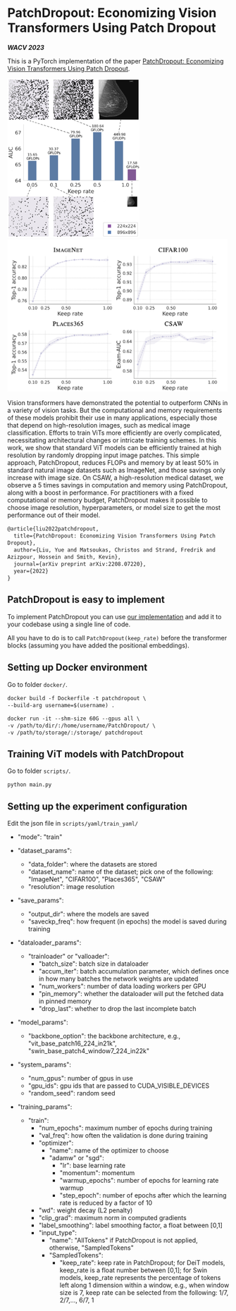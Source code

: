 # PatchDropout: Economizing Vision Transformers Using Patch Dropout
***WACV 2023***

This is a PyTorch implementation of the paper [PatchDropout: Economizing Vision Transformers Using Patch Dropout](https://arxiv.org/abs/2208.07220).

<p float="left">
  <img src="images/figure1.jpg" width="300" />
  <img src="images/figure4.jpg" width="500" />
</p>

Vision transformers have demonstrated the potential to outperform CNNs in a variety of vision tasks. But the computational and memory requirements of these models prohibit their use in many applications, especially those that depend on high-resolution images, such as medical image classification. Efforts to train ViTs more efficiently are overly complicated, necessitating architectural changes or intricate training schemes. In this work, we show that standard ViT models can be efficiently trained at high resolution by randomly dropping input image patches. This simple approach, PatchDropout, reduces FLOPs and memory by at least 50% in standard natural image datasets such as ImageNet, and those savings only increase with image size. On CSAW, a high-resolution medical dataset, we observe a 5 times savings in computation and memory using PatchDropout, along with a boost in performance. For practitioners with a fixed computational or memory budget, PatchDropout makes it possible to choose image resolution, hyperparameters, or model size to get the most performance out of their model.

```
@article{liu2022patchdropout,
  title={PatchDropout: Economizing Vision Transformers Using Patch Dropout},
  author={Liu, Yue and Matsoukas, Christos and Strand, Fredrik and Azizpour, Hossein and Smith, Kevin},
  journal={arXiv preprint arXiv:2208.07220},
  year={2022}
}
```

## PatchDropout is easy to implement
To implement PatchDropout you can use [our implementation](https://github.com/yueliukth/PatchDropout/blob/Module_PatchDropout/scripts/patchdropout.py) and add it to your codebase using a single line of code.

All you have to do is to call ```PatchDropout(keep_rate)``` before the transformer blocks (assuming you have added the positional embeddings).

## Setting up Docker environment 
Go to folder ```docker/```.
```
docker build -f Dockerfile -t patchdropout \
--build-arg username=$(username) .
```
```
docker run -it --shm-size 60G --gpus all \
-v /path/to/dir/:/home/username/PatchDropout/ \
-v /path/to/storage/:/storage/ patchdropout
```

## Training ViT models with PatchDropout
Go to folder ```scripts/```.
```
python main.py
```


## Setting up the experiment configuration 
Edit the json file in ```scripts/yaml/train_yaml/```

* "mode": "train" 

* "dataset_params":
  * "data_folder": where the datasets are stored
  * "dataset_name": name of the dataset; pick one of the following: "ImageNet", "CIFAR100", "Places365", "CSAW"
  * "resolution": image resolution
* "save_params":
  * "output_dir": where the models are saved
  * "saveckp_freq": how frequent (in epochs) the model is saved during training
* "dataloader_params": 
  * "trainloader" or "valloader": 
    * "batch_size": batch size in dataloader
    * "accum_iter": batch accumulation parameter, which defines once in how many batches the network weights are updated
    * "num_workers": number of data loading workers per GPU
    * "pin_memory": whether the dataloader will put the fetched data in pinned memory
    * "drop_last": whether to drop the last incomplete batch
* "model_params":
  * "backbone_option": the backbone architecture, e.g., "vit_base_patch16_224_in21k", "swin_base_patch4_window7_224_in22k"
* "system_params":
  * "num_gpus": number of gpus in use
  * "gpu_ids": gpu ids that are passed to CUDA_VISIBLE_DEVICES
  * "random_seed": random seed
* "training_params":
  * "train": 
    * "num_epochs": maximum number of epochs during training
    * "val_freq": how often the validation is done during training
    * "optimizer": 
      * "name": name of the optimizer to choose 
      * "adamw" or "sgd": 
        * "lr": base learning rate 
        * "momentum": momentum 
        * "warmup_epochs": number of epochs for learning rate warmup
        * "step_epoch": number of epochs after which the learning rate is reduced by a factor of 10
    * "wd": weight decay (L2 penalty)
    * "clip_grad": maximum norm in computed gradients
    * "label_smoothing": label smoothing factor, a float between [0,1]
    * "input_type": 
      * "name": "AllTokens" if PatchDropout is not applied, otherwise, "SampledTokens"
      * "SampledTokens":
        * "keep_rate": keep rate in PatchDropout; for DeiT models, keep_rate is a float number between [0,1]; for Swin models, keep_rate represents the percentage of tokens left along 1 dimension within a window, e.g., when window size is 7, keep rate can be selected from the following: 1/7, 2/7,..., 6/7, 1
      

